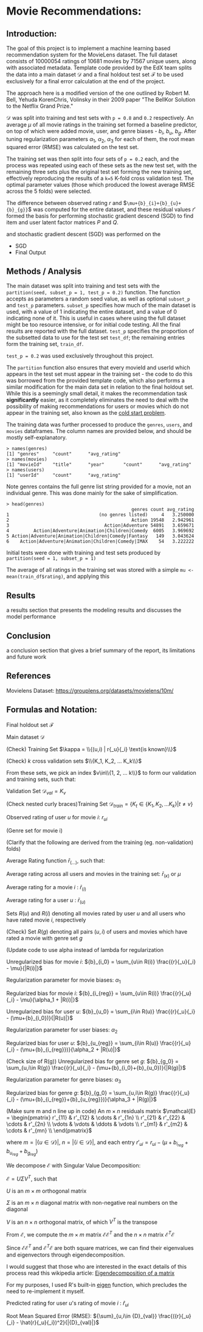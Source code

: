 # Movie Recommendations:

## Introduction:

The goal of this project is to implement a machine learning based recommendation system for the MovieLens dataset. The full dataset consists of 10000054 ratings of 10681 movies by 71567 unique users, along with associated metadata. Template code provided by the EdX team splits the data into a main dataset $\mathcal{D}$ and a final holdout test set $\mathcal{F}$ to be used exclusively for a final error calculation at the end of the project.

The approach here is a modified version of the one outlined by Robert M. Bell, Yehuda KorenChris, Volinsky in their 2009 paper "The BellKor Solution to the Netflix Grand Prize." 

$\mathcal{D}$ was split into training and test sets with ```p = 0.8``` and ```0.2``` respectively. An average $\mu$ of all movie ratings in the training set formed a baseline predictor, on top of which were added movie, user, and genre biases - $`{b}_{i}`$, $`{b}_{u}`$, $`{b}_{g}`$. After tuning regularization parameters $\alpha_1$, $\alpha_2$, $\alpha_3$ for each of them, the root mean squared error (RMSE) was calculated on the test set.

The training set was then split into four sets of ```p = 0.2``` each, and the process was repeated using each of these sets as the new test set, with the remaining three sets plus the original test set forming the new training set, effectively reproducing the results of a ```k=5``` K-fold cross validation test. The optimal parameter values (those which produced the lowest average RMSE across the 5 folds) were selected.

The difference between observed rating ${r}$ and $`\mu+{b}_{i}+{b}_{u}+{b}_{g}}`$ was computed for the entire dataset, and these residual values ${r'}$ formed the basis for performing stochastic gradient descend (SGD) to find item and user latent factor matrices $P$ and $Q$. 

 and stochastic gradient descent (SGD) was performed on the 

* SGD
* Final Output


## Methods / Analysis

The main dataset was split into training and test sets with the ```partition(seed, subset_p = 1, test_p = 0.2)``` function. The function accepts as parameters a random seed value, as well as optional ```subset_p``` and ```test_p``` parameters. ```subset_p``` specifies how much of the main dataset is used, with a value of 1 indicating the entire dataset, and a value of 0 indicating none of it. This is useful in cases where using the full dataset might be too resource intensive, or for initial code testing. All the final results are reported with the full dataset. ```test_p``` specifies the proportion of the subsetted data to use for the test set ```test_df```; the remaining entries form the training set, ```train_df```.

```test_p = 0.2``` was used exclusively throughout this project.

The ```partition``` function also ensures that every movieId and userId which appears in the test set must appear in the training set - the code to do this was borrowed from the provided template code, which also performs a similar modification for the main data set in relation to the final holdout set. While this is a seemingly small detail, it makes the recommendation task **significantly** easier, as it completely eliminates the need to deal with the possibility of making recommendations for users or movies which do not appear in the training set, also known as the [cold start problem](https://en.wikipedia.org/wiki/Cold_start_(recommender_systems)).

The training data was further processed to produce the ```genres```, ```users```, and ```movies``` dataframes. The column names are provided below, and should be mostly self-explanatory.

```
> names(genres)
[1] "genres"     "count"      "avg_rating"
> names(movies)
[1] "movieId"    "title"      "year"       "count"      "avg_rating"
> names(users)
[1] "userId"     "count"      "avg_rating"
```

Note genres contains the full genre list string provided for a movie, not an individual genre. This was done mainly for the sake of simplification.
```
> head(genres)
                                              genres count avg_rating
1                                 (no genres listed)     4   3.250000
2                                             Action 19548   2.942961
3                                   Action|Adventure 54891   3.659671
4         Action|Adventure|Animation|Children|Comedy  6005   3.969692
5 Action|Adventure|Animation|Children|Comedy|Fantasy   149   3.043624
6    Action|Adventure|Animation|Children|Comedy|IMAX    54   3.222222
```

Initial tests were done with training and test sets produced by ```partition(seed = 1, subset_p = 1)```

The average of all ratings in the training set was stored with a simple ```mu <- mean(train_df$rating)```, and applying this 






## Results

a results section that presents the modeling results and discusses the model performance

## Conclusion

a conclusion section that gives a brief summary of the report, its limitations and future work

## References
Movielens Dataset:
https://grouplens.org/datasets/movielens/10m/




## Formulas and Notation:

Final holdout set $\mathcal{F}$

Main dataset $\mathcal{D}$

(Check) Training Set $\kappa = \\{(u,i) | r{_u}{_i} \text{is known}\\}$

(Check) $k$ cross validation sets $\\{K_1, K_2, ... K_k\\}$

From these sets, we pick an index $v\in\\{1, 2, ... k\\}$ to form our validation and training sets, such that:

Validation Set $`\mathcal{D}_{val} = K_v`$

(Check nested curly braces)Training Set $`\mathcal{D}_{train} = \{ K_t\in \{K_1, K_2, ... K_k\} | t\neq v \}`$

Observed rating of user $u$ for movie $i$: ${r}{_u}{_i}$

(Genre set for movie i)

(Clarify that the following are derived from the training (eg. non-validation) folds)

Average Rating function $\bar{r}_{(...)}$, such that:

Average rating across all users and movies in the training set: $\bar{r}_{(\kappa)}$ or $\mu$

Average rating for a movie $i$ : $\bar{r}_{(i)}$

Average rating for a user $u$ : $\bar{r}_{(u)}$

Sets $R(u)$ and $R(i)$ denoting all movies rated by user $u$ and all users who have rated movie $i$, respectively

(Check) Set $R(g)$ denoting all pairs $(u,i)$ of users and movies which have rated a movie with genre set $g$

(Update code to use alpha instead of lambda for regularization

Unregularized bias for movie $i$: $`{b}_{i_0} = \sum_{u\in R(i)} \frac{{r}{_u}{_i} - \mu}{|R(i)|}`$

Regularization parameter for movie biases: $\alpha_1$

Regularized bias for movie $i$: $`{b}_{i_{reg}} = \sum_{u\in R(i)} \frac{{r}{_u}{_i} - \mu}{\alpha_1 + |R(i)|}`$

Unregularized bias for user $u$: $`{b}_{u_0} = \sum_{i\in R(u)} \frac{{r}{_u}{_i} - (\mu+{b}_{i_0})}{|R(u)|}`$

Regularization parameter for user biases: $\alpha_2$

Regularized bias for user $u$: $`{b}_{u_{reg}} = \sum_{i\in R(u)} \frac{{r}{_u}{_i} - (\mu+{b}_{i_{reg}})}{\alpha_2 + |R(u)|}`$


(Check size of R(g)) Unregularized bias for genre set $g$: $`{b}_{g_0} = \sum_{u,i\in R(g)} \frac{{r}{_u}{_i} - (\mu+{b}_{i_0}+{b}_{u_0})}{|R(g)|}`$

Regularization parameter for genre biases: $\alpha_3$

Regularized bias for genre $g$: $`{b}_{g_0} = \sum_{u,i\in R(g)} \frac{{r}{_u}{_i} - (\mu+{b}_{i_{reg}}+{b}_{u_{reg}})}{\alpha_3 + |R(g)|}`$

(Make sure m and n line up in code)
An $m\times n$ residuals matrix $`\mathcal{E} = \begin{pmatrix}
r'_{11} & r'_{12} & \cdots & r'_{1n} \\
r'_{21} & r'_{22} & \cdots & r'_{2n} \\
\vdots & \vdots & \ddots & \vdots \\
r'_{m1} & r'_{m2} & \cdots & r'_{mn} \\
\end{pmatrix}`$

where $`m = |\{u\in \mathcal{D}\}|`$, $`n = |\{i\in \mathcal{D}\}|`$, and each entry $`{r'}{_u}{_i} = {r}{_u}{_i} - (\mu+{b}_{i_{reg}}+{b}_{u_{reg}}+{b}_{g_{reg}})`$

We decompose $\mathcal{E}$ with Singular Value Decomposition:

$`\mathcal{E} = U\Sigma V^T`$, such that

$U$ is an $m\times m$ orthogonal matrix

$\Sigma$ is an $m\times n$ diagonal matrix with non-negative real numbers on the diagonal

$V$ is an $n\times n$ orthogonal matrix, of which $V^T$ is the transpose

From $\mathcal{E}$, we compute the $m\times m$ matrix $\mathcal{E}\mathcal{E}^T$ and the $n\times n$ matrix $\mathcal{E}^T\mathcal{E}$

Since $\mathcal{E}\mathcal{E}^T$ and $\mathcal{E}^T\mathcal{E}$ are both square matrices, we can find their eigenvalues and eigenvectors through eigendecomposition.

I would suggest that those who are interested in the exact details of this process read this wikipedia article: [Eigendecomposition of a matrix](https://en.wikipedia.org/wiki/Eigendecomposition_of_a_matrix)

For my purposes, I used R's built-in [eigen](https://www.rdocumentation.org/packages/base/versions/3.6.2/topics/eigen) function, which precludes the need to re-implement it myself.





Predicted rating for user $u$'s rating of movie $i$ : $\hat{r}{_u}{_i}$

Root Mean Squared Error (RMSE): $`{\sum}_{u,i\in {D}_{val}} \frac{({r}{_u}{_i} - \hat{r}{_u}{_i})^2}{|{D}_{val}|}`$
